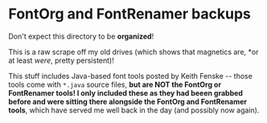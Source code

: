 # FontOrg and FontRenamer backups

Don't expect this directory to be **organized**!

This is a raw scrape off my old drives (which shows that magnetics are, *or at least *were*, pretty persistent)!

This stuff includes Java-based font tools posted by Keith Fenske -- those tools come with `*.java` source files, **but are NOT the FontOrg or FontRenamer tools! I only included these as they had beeen grabbed before and were sitting there alongside the FontOrg and FontRenamer tools**, which have served me well back in the day (and possibly now again).

